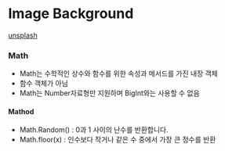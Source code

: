 # Image Background

[unsplash](https://unsplash.com/ "unsplash")
<br/>

### Math
+ Math는 수학적인 상수와 함수를 위한 속성과 메서드를 가진 내장 객체
+ 함수 객체가 아님
+ Math는 Number자료형만 지원하며 BigInt와는 사용할 수 없음

####  Mathod
+ Math.Random() : 0과 1 사이의 난수를 반환합니다.
+ Math.floor(x) : 인수보다 작거나 같은 수 중에서 가장 큰 정수를 반환
